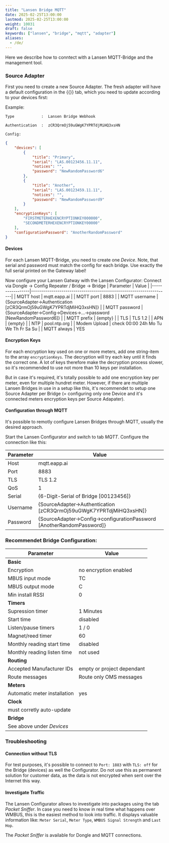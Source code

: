 ```yaml
---
title: "Lansen Bridge MQTT"
date: 2025-02-25T13:00:00
lastmod: 2025-02-25T13:00:00
weight: 10031
draft: false
keywords: ["lansen", "bridge", "mqtt", "adapter"]
aliases:
  - /de/
---
```


Here we describe how to conntect with a Lansen MQTT-Bridge and the management tool.

### Source Adapter
First you need to create a new Source Adapter. The fresh adapter will have a default configuration in the {{<lga-tab text="JSON">}} tab, which you need to update according to your devices first:

Example:
```
Type            :  Lansen Bridge Webhook

Authentication  :  zCR3QrmOj59uGWgK7YPRTdjMiHQ3xsHN

Config:
```
```json
{
    "devices": [
        {
            "title": "Primary",
            "serial": "LAS.00123456.11.11",
            "notices": "",
            "password": "NewRandomPassword6"
        },
        {
            "title": "Another",
            "serial": "LAS.00123459.11.11",
            "notices": "",
            "password": "NewRandomPassword9"
        }
    ],
    "encryptionKeys": [
        "FIRSTMETERHEXENCRYPTIONKEY000000",
        "SECONDMETERHEXENCRYPTIONKEY00000"
    ],
    "configurationPassword": "AnotherRandomPassword"
}
```

#### Devices
For each Lansen MQTT-Bridge, you need to create one _Device_. Note, that serial and password must match the config for each bridge. Use exactly the full serial printed on the Gateway label!

Now configure your Lansen Gatway with the Lansen Configurator:
Connect via Dongle → Config Repeater / Bridge → Bridge
| Parameter       | Value                                                              |
|-----------------|--------------------------------------------------------------------|
| MQTT host       | mqtt.eapp.ai                                                       |
| MQTT port       | 8883                                                               |
| MQTT username   | {SourceAdapter→Authentication [zCR3QrmOj59uGWgK7YPRTdjMiHQ3xsHN]}  |
| MQTT password   | {SourceAdapter→Config→Devices→...→password [NewRandomPassword6]}   |
| MQTT prefix     | {empty}                                                            |
| TLS             | TLS 1.2                                                            |
| APN             | {empty}                                                            |
| NTP             | pool.ntp.org                                                       |
| Modem Upload    | check 00:00 24h Mo Tu We Th Fr Sa Su                               |
| MQTT always     | YES  

#### Encryption Keys
For each encryption key used on one or more meters, add one string-item to the array `encryptionKeys`. The decryption will try each key until it finds the correct one. A lot of keys therefore make the decryption process slower, so it's recommended to use not more than 10 keys per installation. 

But in case it's required, it's totally possible to add one encryption key per meter, even for multiple hundret meter. However, if there are multiple Lansen Bridges in use in a setup like this, it's recommendet to setup one Source Adapter per Bridge (= configuring only one Device and it's connected meters encryption keys per Source Adapater).


#### Configuration through MQTT
It's possible to remotly configure Lansen Bridges through MQTT, usually the desired approach.

Start the Lansen Configurator and switch to tab _MQTT_. Configure the connection like this:

| Parameter  | Value                                                              |
|------------|--------------------------------------------------------------------|
| Host       | mqtt.eapp.ai                                                      |
| Port       | 8883                                                               |
| TLS        | TLS 1.2                                                            |
| QoS        | 1                                                                  |
| Serial     | {6-Digit-Serial of Bridge [00123456]}                             |
| Username   | {SourceAdapter→Authentication [zCR3QrmOj59uGWgK7YPRTdjMiHQ3xsHN]} |
| Password   | {SourceAdapter→Config→configurationPassword [AnotherRandomPassword]} |

### Recommendet Bridge Configuration:
| Parameter                    | Value                      |
|------------------------------|----------------------------|
| **Basic**                    |                            |
| Encryption                   | no encryption enabled      |
| MBUS input mode              | TC                         |
| MBUS output mode             | C                          |
| Min install RSSI             | 0                          |
| **Timers**                   |                            |
| Supression timer             | 1 Minutes                  |
| Start time                   | disabled                   |
| Listen/pause timers          | 1 / 0                      |
| Magnet/reed timer            | 60                         |
| Monthly reading start time   | disabled                   |
| Monthly reading listen time  | not used                   |
| **Routing**                  |                            |
| Accepted Manufacturer IDs    | empty or project dependant |
| Route messages               | Route only OMS messages    |
| **Meters**                   |                            |
| Automatic meter installation | yes                        |
| **Clock**                    |                            |
| must corretly auto-update    |                            |
| **Bridge**                   |                            |
| See above under _Devices_    |                            |
  


### Troubleshooting
#### Connection without TLS
For test purposes, it's possible to connect to `Port: 1883` with `TLS: off` for the Bridge (devices) as well the Configurator. Do not use this as permanent solution for customer data, as the data is not encrypted when sent over the Internet this way.

#### Investigate Traffic
The Lansen Configurator allows to investigate into packages using the tab _Packet Sniffer_. In case you need to know in real time what happens over WMBUS, this is the easiest method to look into traffic. It displays valuable information like: `Meter Serial`, `Meter Type`, `WMBUS Signal Strength` and `Last Hop`.

The _Packet Sniffer_ is available for Dongle and MQTT connections.